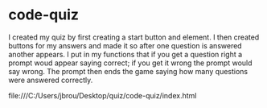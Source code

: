# code-quiz
I created my quiz by first creating a start button and element.  I then created buttons for my answers and made it so after one question is answered another appears.  I put in my functions that if you get a question right a prompt woud appear saying correct; if you get it wrong the prompt would say wrong.  The prompt then ends the game saying how many questions were answered correctly.  

file:///C:/Users/jbrou/Desktop/quiz/code-quiz/index.html
